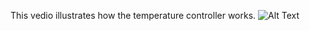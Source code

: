 This vedio illustrates how the temperature controller works.
![Alt Text](GIF/Temperature_Controller_GIF.gif)